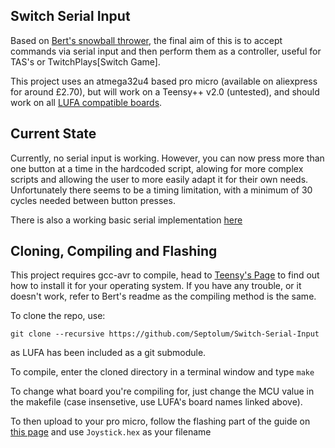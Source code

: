 ## Switch Serial Input

Based on [Bert's snowball thrower](https://github.com/bertrandom/snowball-thrower), the final aim of this is to accept commands via serial input and then perform them as a controller, useful for TAS's or TwitchPlays[Switch Game].

This project uses an atmega32u4 based pro micro (available on aliexpress for around £2.70), but will work on a Teensy++ v2.0 (untested), and should work on all [LUFA compatible boards](http://www.fourwalledcubicle.com/files/LUFA/Doc/151115/html/_page__device_support.html).

## Current State

Currently, no serial input is working. However, you can now press more than one button at a time in the hardcoded script, alowing for more complex scripts and allowing the user to more easily adapt it for their own needs. Unfortunately there seems to be a timing limitation, with a minimum of 30 cycles needed between button presses.

There is also a working basic serial implementation [here](https://github.com/ebith/Switch-Fightstick)

## Cloning, Compiling and Flashing

This project requires gcc-avr to compile, head to [Teensy's Page](https://www.pjrc.com/teensy/gcc.html) to find out how to install it for your operating system. If you have any trouble, or it doesn't work, refer to Bert's readme as the compiling method is the same.

To clone the repo, use:

`git clone --recursive https://github.com/Septolum/Switch-Serial-Input`

as LUFA has been included as a git submodule.

To compile, enter the cloned directory in a terminal window and type `make`

To change what board you're compiling for, just change the MCU value in the makefile (case insensetive, use LUFA's board names linked above).

To then upload to your pro micro, follow the flashing part of the guide on [this page](https://deskthority.net/workshop-f7/how-to-use-a-pro-micro-as-a-cheap-controller-converter-like-soarer-s-t8448.html) and use `Joystick.hex` as your filename
